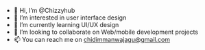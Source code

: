 - 👋 Hi, I’m @Chizzyhub
- 👀 I’m interested in user interface design
- 🌱 I’m currently learning UI/UX design
- 💞️ I’m looking to collaborate on Web/mobile development projects
- 📫 You can reach me on chidimmanwajagu@gmail.com

<!---
Chizzyhub/Chizzyhub is a ✨ special ✨ repository because its `README.md` (this file) appears on your GitHub profile.
You can click the Preview link to take a look at your changes.
--->
